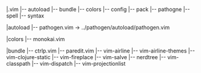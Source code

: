 |.vim
|-- autoload
|-- bundle
|-- colors
|-- config
|-- pack
|-- pathogne
|-- spell
|-- syntax

|autoload
|-- pathogen.vim -> ../pathogen/autoload/pathogen.vim 

|colors
|-- monokai.vim

|bundle
|-- ctrlp.vim 
|-- paredit.vim
|-- vim-airline
|-- vim-airline-themes
|-- vim-clojure-static
|-- vim-fireplace
|-- vim-salve
|-- nerdtree
|-- vim-classpath
|-- vim-dispatch
|-- vim-projectionlist
